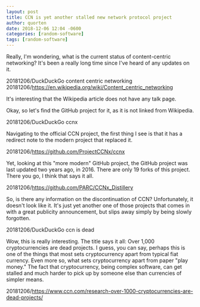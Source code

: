 ```yaml
---
layout: post
title: CCN is yet another stalled new network protocol project
author: quorten
date: 2018-12-06 12:04 -0600
categories: [random-software]
tags: [random-software]
---
```


Really, I'm wondering, what is the current status of content-centric
networking?  It's been a really long time since I've heard of any
updates on it.

20181206/DuckDuckGo content centric networking  
20181206/https://en.wikipedia.org/wiki/Content_centric_networking

It's interesting that the Wikipedia article does not have any talk
page.

Okay, so let's find the GitHub project for it, as it is not linked
from Wikipedia.

20181206/DuckDuckGo ccnx

Navigating to the official CCN project, the first thing I see is that
it has a redirect note to the modern project that replaced it.

20181206/https://github.com/ProjectCCNx/ccnx

Yet, looking at this "more modern" GitHub project, the GitHub project
was last updated two years ago, in 2016.  There are only 19 forks of
this project.  There you go, I think that says it all.

20181206/https://github.com/PARC/CCNx_Distillery

So, is there any information on the discontinuation of CCN?
Unfortunately, it doesn't look like it.  It's just yet another one of
those projects that comes in with a great publicity announcement, but
slips away simply by being slowly forgotten.

20181206/DuckDuckGo ccn is dead

Wow, this is really interesting.  The title says it all: Over 1,000
cryptocurrencies are dead projects.  I guess, you can say, perhaps
this is one of the things that most sets cryptocurrency apart from
typical fiat currency.  Even more so, what sets cryptocurrency apart
from paper "play money."  The fact that cryptocurrency, being complex
software, can get stalled and much harder to pick up by someone else
than currencies of simpler means.

20181206/https://www.ccn.com/research-over-1000-cryptocurrencies-are-dead-projects/
